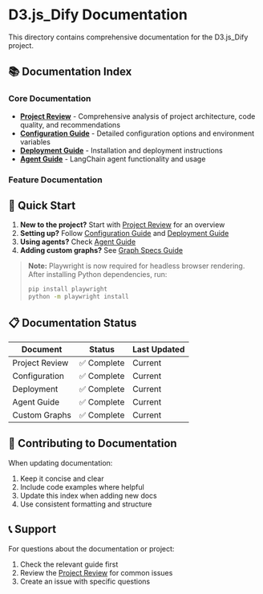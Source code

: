 # D3.js_Dify Documentation

This directory contains comprehensive documentation for the D3.js_Dify project.

## 📚 Documentation Index

### **Core Documentation**
- **[Project Review](PROJECT_REVIEW.md)** - Comprehensive analysis of project architecture, code quality, and recommendations
- **[Configuration Guide](CONFIGURATION.md)** - Detailed configuration options and environment variables
- **[Deployment Guide](DEPLOYMENT.md)** - Installation and deployment instructions
- **[Agent Guide](AGENT.md)** - LangChain agent functionality and usage

### **Feature Documentation**


## 🏁 Quick Start

1. **New to the project?** Start with [Project Review](PROJECT_REVIEW.md) for an overview
2. **Setting up?** Follow [Configuration Guide](CONFIGURATION.md) and [Deployment Guide](DEPLOYMENT.md)
3. **Using agents?** Check [Agent Guide](AGENT.md)
4. **Adding custom graphs?** See [Graph Specs Guide](GRAPH_SPECS.md)

> **Note:** Playwright is now required for headless browser rendering. After installing Python dependencies, run:
> ```bash
> pip install playwright
> python -m playwright install
> ```

## 📋 Documentation Status

| Document | Status | Last Updated |
|----------|--------|--------------|
| Project Review | ✅ Complete | Current |
| Configuration | ✅ Complete | Current |
| Deployment | ✅ Complete | Current |
| Agent Guide | ✅ Complete | Current |
| Custom Graphs | ✅ Complete | Current |

## 🔄 Contributing to Documentation

When updating documentation:
1. Keep it concise and clear
2. Include code examples where helpful
3. Update this index when adding new docs
4. Use consistent formatting and structure

## 📞 Support

For questions about the documentation or project:
1. Check the relevant guide first
2. Review the [Project Review](PROJECT_REVIEW.md) for common issues
3. Create an issue with specific questions 